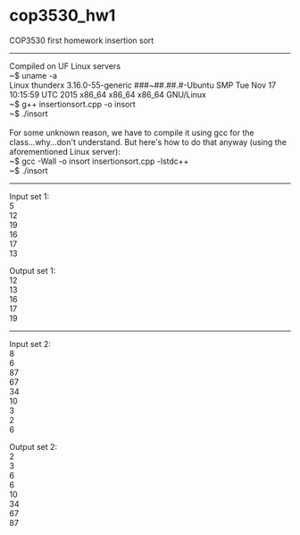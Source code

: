 # cop3530_hw1
COP3530 first homework insertion sort

-------------------------------------
Compiled on UF Linux servers<br>
~$ uname -a<br>
Linux thunderx 3.16.0-55-generic ###~##.##.#-Ubuntu SMP Tue Nov 17 10:15:59 UTC 2015 x86_64 x86_64 x86_64 GNU/Linux<br>
~$ g++ insertionsort.cpp -o insort<br>
~$ ./insort<br>
<br>
For some unknown reason, we have to compile it using gcc for the class...why...don't understand. But here's how to do that anyway (using the aforementioned Linux server):<br>
~$ gcc -Wall -o insort insertionsort.cpp -lstdc++ <br>
~$ ./insort<br>

-------------------------------------
Input set 1:<br>
5<br>
12<br>
19<br>
16<br>
17<br>
13<br>

Output set 1:<br>
12<br>
13<br>
16<br>
17<br>
19<br>

-------------------------------------
Input set 2:<br>
8<br>
6<br>
87<br>
67<br>
34<br>
10<br>
3<br>
2<br>
6<br>

Output set 2:<br>
2<br>
3<br>
6<br>
6<br>
10<br>
34<br>
67<br>
87<br>
